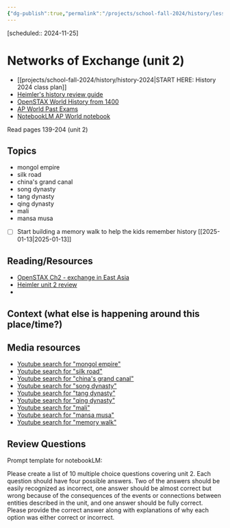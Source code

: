 ```yaml
---
{"dg-publish":true,"permalink":"/projects/school-fall-2024/history/lessons/unit-2-review-networks-of-exchange/"}
---
```



 [scheduled:: 2024-11-25] 

#  Networks of Exchange (unit 2)

- [[projects/school-fall-2024/history/history-2024\|START HERE: History 2024 class plan]]
- [Heimler's history review guide](https://resources.heimlershistory.com/products/ap-world-heimler-review-guide)
- [OpenSTAX World History from 1400](https://openstax.org/books/world-history-volume-2/pages/1-introduction)
- [AP World Past Exams](https://apcentral.collegeboard.org/courses/ap-world-history/exam/past-exam-questions)
- [NotebookLM AP World notebook](https://notebooklm.google.com/notebook/94b83796-38ce-42a3-b8c6-61630d55f2a2)


Read pages 139-204 (unit 2)

## Topics


- mongol empire 
- silk road 
- china's grand canal 
- song dynasty 
- tang dynasty 
- qing dynasty 
- mali 
- mansa musa 
- [ ] Start building a memory walk to help the kids remember history [[2025-01-13\|2025-01-13]]


## Reading/Resources

- [OpenSTAX Ch2 - exchange in East Asia](https://openstax.org/books/world-history-volume-2/pages/2-introduction) 
- [Heimler unit 2 review](https://resources.heimlershistory.com/products/ap-world-heimler-review-guide/categories/2153189688/posts/2171982433) 
-  

## Context (what else is happening around this place/time?)


## Media resources


- [Youtube search for "mongol empire"](https://www.youtube.com/results?search_query=mongol%20empire) 
- [Youtube search for "silk road"](https://www.youtube.com/results?search_query=silk%20road) 
- [Youtube search for "china's grand canal"](https://www.youtube.com/results?search_query=china's%20grand%20canal) 
- [Youtube search for "song dynasty"](https://www.youtube.com/results?search_query=song%20dynasty) 
- [Youtube search for "tang dynasty"](https://www.youtube.com/results?search_query=tang%20dynasty) 
- [Youtube search for "qing dynasty"](https://www.youtube.com/results?search_query=qing%20dynasty) 
- [Youtube search for "mali"](https://www.youtube.com/results?search_query=mali) 
- [Youtube search for "mansa musa"](https://www.youtube.com/results?search_query=mansa%20musa) 
- [Youtube search for "memory walk"](https://www.youtube.com/results?search_query=memory%20walk) 

## Review Questions

Prompt template for notebookLM:

Please create a list of 10 multiple choice questions covering unit 2. Each question should have four possible answers. Two of the answers should be easily recognized as incorrect, one answer should be almost correct but wrong because of the consequences of the events or connections between entities described in the unit, and one answer should be fully correct. Please provide the correct answer along with explanations of why each option was either correct or incorrect.